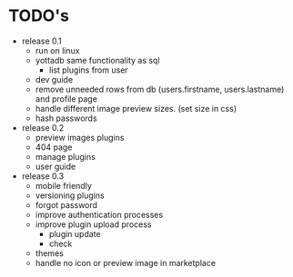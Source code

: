 # TODO's

- release 0.1
    - run on linux
    - yottadb same functionality as sql
        - list plugins from user
    - dev guide
    - remove unneeded rows from db (users.firstname, users.lastname) and profile page
    - handle different image preview sizes. (set size in css) 
    - hash passwords
- release 0.2
    - preview images plugins
    - 404 page
    - manage plugins
    - user guide
- release 0.3
    - mobile friendly
    - versioning plugins
    - forgot password
    - improve authentication processes
    - improve plugin upload process
        - plugin update
        - check
    - themes
    - handle no icon or preview image in marketplace
   
